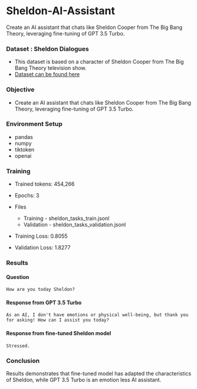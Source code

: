 # Sheldon-AI-Assistant
Create an AI assistant that chats like Sheldon Cooper from The Big Bang Theory, leveraging fine-tuning of GPT 3.5 Turbo.

### Dataset : Sheldon Dialogues
- This dataset is based on a character of Sheldon Cooper from The Big Bang Theory television show.
- [Dataset can be found here](https://huggingface.co/datasets/fenilgandhi/sheldon_dialogues)

### Objective
- Create an AI assistant that chats like Sheldon Cooper from The Big Bang Theory, leveraging fine-tuning of GPT 3.5 Turbo.


### Environment Setup
- pandas
- numpy
- tiktoken
- openai

### Training

- Trained tokens: 454,266
- Epochs: 3
- Files
    - Training - sheldon_tasks_train.jsonl
    - Validation - sheldon_tasks_validation.jsonl

- Training Loss: 0.8055
- Validation Loss: 1.8277


### Results

#### Question
```
How are you today Sheldon?
```

#### Response from GPT 3.5 Turbo
```
As an AI, I don't have emotions or physical well-being, but thank you for asking! How can I assist you today?

```

#### Response from fine-tuned Sheldon model
```
Stressed.
```

### Conclusion
Results demonstrates that fine-tuned model has adapted the characteristics of Sheldon, while GPT 3.5 Turbo is an emotion less AI assistant.